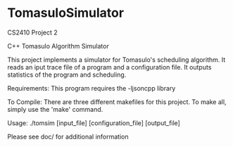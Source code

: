 # TomasuloSimulator
CS2410 Project 2

C++ Tomasulo Algorithm Simulator

This project implements a simulator for Tomasulo's scheduling algorithm. It reads an iput trace file of a program and a configuration file. It outputs statistics of the program and scheduling.

Requirements:
	This program requires the -ljsoncpp library

To Compile:
	There are three different makefiles for this project. To make all, simply
	use the 'make' command.

Usage:
	./tomsim [input_file] [configuration_file] [output_file]

Please see doc/ for additional information


